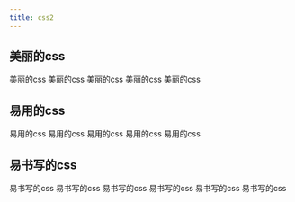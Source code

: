 ```yaml
---
title: css2
---
```


## 美丽的css

美丽的css
美丽的css
美丽的css
美丽的css
美丽的css

## 易用的css

易用的css
易用的css
易用的css
易用的css
易用的css


## 易书写的css

易书写的css
易书写的css
易书写的css
易书写的css
易书写的css
易书写的css
